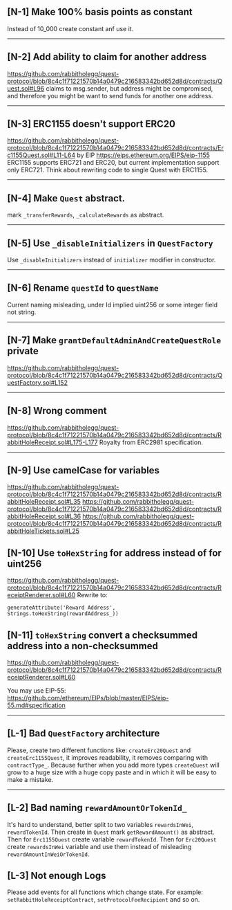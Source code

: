 ## [N-1] Make 100% basis points as constant

Instead of 10_000 create constant anf use it.

----

## [N-2]  Add ability to claim for another address

https://github.com/rabbitholegg/quest-protocol/blob/8c4c1f71221570b14a0479c216583342bd652d8d/contracts/Quest.sol#L96
claims to msg.sender, but address might be compromised, and therefore you might be want to send
funds for another one address.

----

## [N-3] ERC1155 doesn't support ERC20

https://github.com/rabbitholegg/quest-protocol/blob/8c4c1f71221570b14a0479c216583342bd652d8d/contracts/Erc1155Quest.sol#L11-L64
by EIP https://eips.ethereum.org/EIPS/eip-1155 ERC1155 supports ERC721 and ERC20, but current
implementation support only ERC721.
Think about rewriting code to single Quest with ERC1155.

----

## [N-4] Make ```Quest``` abstract.

mark ```_transferRewards```, ```_calculateRewards``` as abstract.

----

## [N-5] Use ```_disableInitializers``` in ```QuestFactory```

Use ```_disableInitializers``` instead of ```initializer``` modifier in constructor.

----

## [N-6] Rename ```questId``` to ```questName```

Current naming misleading, under Id implied uint256 or some integer field not string.

----

## [N-7] Make ```grantDefaultAdminAndCreateQuestRole``` private

https://github.com/rabbitholegg/quest-protocol/blob/8c4c1f71221570b14a0479c216583342bd652d8d/contracts/QuestFactory.sol#L152

----

## [N-8] Wrong comment

https://github.com/rabbitholegg/quest-protocol/blob/8c4c1f71221570b14a0479c216583342bd652d8d/contracts/RabbitHoleReceipt.sol#L175-L177
Royalty from ERC2981 specification.

----

## [N-9] Use camelCase for variables

https://github.com/rabbitholegg/quest-protocol/blob/8c4c1f71221570b14a0479c216583342bd652d8d/contracts/RabbitHoleReceipt.sol#L35
https://github.com/rabbitholegg/quest-protocol/blob/8c4c1f71221570b14a0479c216583342bd652d8d/contracts/RabbitHoleReceipt.sol#L36
https://github.com/rabbitholegg/quest-protocol/blob/8c4c1f71221570b14a0479c216583342bd652d8d/contracts/RabbitHoleTickets.sol#L25

## [N-10] Use ```toHexString``` for address instead of for uint256

https://github.com/rabbitholegg/quest-protocol/blob/8c4c1f71221570b14a0479c216583342bd652d8d/contracts/ReceiptRenderer.sol#L60
Rewrite to:
```solidity
generateAttribute('Reward Address', Strings.toHexString(rewardAddress_))
```


## [N-11] ```toHexString``` convert a checksummed address into a non-checksummed

https://github.com/rabbitholegg/quest-protocol/blob/8c4c1f71221570b14a0479c216583342bd652d8d/contracts/ReceiptRenderer.sol#L60

You may use EIP-55: https://github.com/ethereum/EIPs/blob/master/EIPS/eip-55.md#specification

----

## [L-1] Bad ```QuestFactory``` architecture

Please, create two different functions like: ```createErc20Quest``` and ```createErc1155Quest```, it
improves readability, it removes comparing with ```contractType_```. Because further when you add
more types ```createQuest``` will grow to a huge size with a huge copy paste and in which it will be
easy to make a mistake.

----

## [L-2] Bad naming ```rewardAmountOrTokenId_```

It's hard to understand, better split to two variables ```rewardsInWei```, ```rewardTokenId```. Then
create in ```Quest``` mark ```getRewardAmount()``` as abstract. Then for ```Erc1155Quest``` create
variable ```rewardTokenId```. Then for ```Erc20Quest``` create ```rewardsInWei``` variable and use
them instead of misleading ```rewardAmountInWeiOrTokenId```.

## [L-3] Not enough Logs

Please add events for all functions which change state. For example: ```setRabbitHoleReceiptContract```, ```setProtocolFeeRecipient``` and so on.  